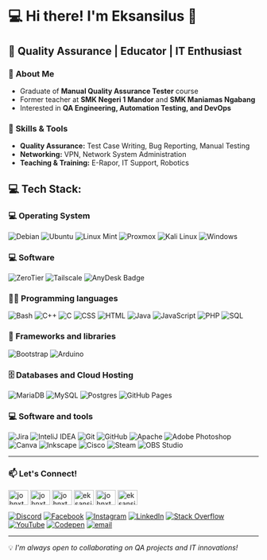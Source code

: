 # 💻 Hi there! I'm Eksansilus 👋  
## 🎯 Quality Assurance | Educator | IT Enthusiast  

### 🔎 **About Me**  
- Graduate of **Manual Quality Assurance Tester** course  
- Former teacher at **SMK Negeri 1 Mandor** and **SMK Maniamas Ngabang**  
- Interested in **QA Engineering, Automation Testing, and DevOps**  

### 🚀 **Skills & Tools**  
- **Quality Assurance:** Test Case Writing, Bug Reporting, Manual Testing  
- **Networking:** VPN, Network System Administration  
- **Teaching & Training:** E-Rapor, IT Support, Robotics  

## 💻 Tech Stack:
### 💻 Operating System

![Debian](https://img.shields.io/badge/debian-red?style=for-the-badge&logo=debian&logoColor=orange&color=darkred)
![Ubuntu](https://img.shields.io/badge/Ubuntu-E95420?style=for-the-badge&logo=Ubuntu&logoColor=white)
![Linux Mint](https://img.shields.io/badge/Linux_Mint-87CF3E?style=for-the-badge&logo=linux-mint&logoColor=white)
![Proxmox](https://img.shields.io/badge/Proxmox-E57000?logo=proxmox&logoColor=fff&style=for-the-badge)
![Kali Linux](https://img.shields.io/badge/Kali%20Linux-557C94?logo=kalilinux&logoColor=fff&style=for-the-badge)
![Windows](https://img.shields.io/badge/windows-blue?style=for-the-badge)

### 💻 Software

![ZeroTier](https://img.shields.io/badge/ZeroTier-FFB441?logo=zerotier&logoColor=fff&style=for-the-badge)
![Tailscale](https://img.shields.io/badge/Tailscale-242424?logo=tailscale&logoColor=fff&style=for-the-badge)
![AnyDesk Badge](https://img.shields.io/badge/AnyDesk-EF443B?logo=anydesk&logoColor=fff&style=for-the-badge)

### 👨‍💻 Programming languages

![Bash](https://img.shields.io/badge/Bash-121011.svg?style=for-the-badge&logo=gnu-bash&logoColor=white)
![C++](https://img.shields.io/badge/c++-%2300599C.svg?style=for-the-badge&logo=c%2B%2B&logoColor=white) 
![C](https://img.shields.io/badge/c-%2300599C.svg?style=for-the-badge&logo=c&logoColor=white)
![CSS](https://img.shields.io/badge/CSS-1572B6.svg?style=for-the-badge&logo=css3&logoColor=white)
![HTML](https://img.shields.io/badge/HTML-E34F26.svg?style=for-the-badge&logo=html5&logoColor=white)
![Java](https://img.shields.io/badge/java-%23ED8B00.svg?style=for-the-badge&logo=openjdk&logoColor=white) 
![JavaScript](https://img.shields.io/badge/javascript-%23323330.svg?style=for-the-badge&logo=javascript&logoColor=%23F7DF1E) 
![PHP](https://img.shields.io/badge/php-%23777BB4.svg?style=for-the-badge&logo=php&logoColor=white) 
![SQL](https://custom-icon-badges.herokuapp.com/badge/SQL-025E8C.svg?style=for-the-badge&logo=database&logoColor=white)

### 🧰 Frameworks and libraries

![Bootstrap](https://img.shields.io/badge/bootstrap-%238511FA.svg?style=for-the-badge&logo=bootstrap&logoColor=white)
![Arduino](https://img.shields.io/badge/-Arduino-00979D?style=for-the-badge&logo=Arduino&logoColor=white) 

### 🗄️ Databases and Cloud Hosting

![MariaDB](https://img.shields.io/badge/MariaDB-003545?style=for-the-badge&logo=mariadb&logoColor=white) 
![MySQL](https://img.shields.io/badge/mysql-4479A1.svg?style=for-the-badge&logo=mysql&logoColor=white) 
![Postgres](https://img.shields.io/badge/postgres-%23316192.svg?style=for-the-badge&logo=postgresql&logoColor=white) 
![GitHub Pages](https://img.shields.io/badge/GitHub%20Pages-327FC7.svg?style=for-the-badge&logo=github&logoColor=white)

### 💻 Software and tools

![Jira](https://img.shields.io/badge/jira-%230A0FFF.svg?style=for-the-badge&logo=jira&logoColor=white) 
![InteliJ IDEA](https://img.shields.io/badge/Intellij%20Idea-000?logo=intellij-idea&style=for-the-badge)
![Git](https://img.shields.io/badge/git-%23F05033.svg?style=for-the-badge&logo=git&logoColor=white) 
![GitHub](https://img.shields.io/badge/github-%23121011.svg?style=for-the-badge&logo=github&logoColor=white) 
![Apache](https://img.shields.io/badge/apache-%23D42029.svg?style=for-the-badge&logo=apache&logoColor=white) 
![Adobe Photoshop](https://img.shields.io/badge/adobe%20photoshop-%2331A8FF.svg?style=for-the-badge&logo=adobe%20photoshop&logoColor=white) 
![Canva](https://img.shields.io/badge/Canva-%2300C4CC.svg?style=for-the-badge&logo=Canva&logoColor=white) 
![Inkscape](https://img.shields.io/badge/Inkscape-e0e0e0?style=for-the-badge&logo=inkscape&logoColor=080A13) 
![Cisco](https://img.shields.io/badge/cisco-%23049fd9.svg?style=for-the-badge&logo=cisco&logoColor=black) 
![Steam](https://img.shields.io/badge/steam-%23000000.svg?style=for-the-badge&logo=steam&logoColor=white)
![OBS Studio](https://img.shields.io/badge/-OBS%20Studio-302E31?style=for-the-badge&logo=obs-studio&logoColor=white)

---

### 📫 **Let's Connect!**  
<p align="left">
<a href="https://linkedin.com/in/johnxth" target="blank"><img align="center" src="https://raw.githubusercontent.com/rahuldkjain/github-profile-readme-generator/master/src/images/icons/Social/linked-in-alt.svg" alt="johnxth" height="30" width="40" /></a>
<a href="https://stackoverflow.com/users/johnxth" target="blank"><img align="center" src="https://raw.githubusercontent.com/rahuldkjain/github-profile-readme-generator/master/src/images/icons/Social/stack-overflow.svg" alt="johnxth" height="30" width="40" /></a>
<a href="https://fb.com/johnxth" target="blank"><img align="center" src="https://raw.githubusercontent.com/rahuldkjain/github-profile-readme-generator/master/src/images/icons/Social/facebook.svg" alt="johnxth" height="30" width="40" /></a>
<a href="https://instagram.com/eksansilus" target="blank"><img align="center" src="https://raw.githubusercontent.com/rahuldkjain/github-profile-readme-generator/master/src/images/icons/Social/instagram.svg" alt="eksansilus" height="30" width="40" /></a>
<a href="https://www.youtube.com/c/johnxth" target="blank"><img align="center" src="https://raw.githubusercontent.com/rahuldkjain/github-profile-readme-generator/master/src/images/icons/Social/youtube.svg" alt="johnxth" height="30" width="40" /></a>
<a href="https://discord.gg/eksansilus" target="blank"><img align="center" src="https://raw.githubusercontent.com/rahuldkjain/github-profile-readme-generator/master/src/images/icons/Social/discord.svg" alt="eksansilus" height="30" width="40" /></a>
</p>

[![Discord](https://img.shields.io/badge/Discord-%237289DA.svg?style=for-the-badge&logo=discord&logoColor=white)](https://discord.gg/eksansilus) 
[![Facebook](https://img.shields.io/badge/Facebook-%231877F2.svg?style=for-the-badge&logo=Facebook&logoColor=white)](https://facebook.com/johnxth) 
[![Instagram](https://img.shields.io/badge/Instagram-%23E4405F.svg?style=for-the-badge&logo=Instagram&logoColor=white)](https://instagram.com/eksansilus) 
[![LinkedIn](https://img.shields.io/badge/LinkedIn-%230077B5.svg?logo=linkedin&logoColor=white)](https://linkedin.com/in/johnxth) 
[![Stack Overflow](https://img.shields.io/badge/-Stackoverflow-FE7A16?style=for-the-badge&logo=stack-overflow&logoColor=white)](https://stackoverflow.com/users/johnxth) 
[![YouTube](https://img.shields.io/badge/YouTube-%23FF0000.svg?style=for-the-badge&logo=YouTube&logoColor=white)](https://youtube.com/@johnxth) 
[![Codepen](https://img.shields.io/badge/Codepen-000000?style=for-the-badge&logo=codepen&logoColor=white)](https://codepen.io/johnxth) 
[![email](https://img.shields.io/badge/Email-D14836?style=for-the-badge&logo=gmail&logoColor=white)](mailto:eksansilus@gmail.com) 

---

💡 _I'm always open to collaborating on QA projects and IT innovations!_
